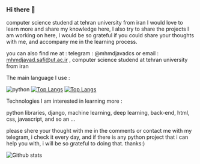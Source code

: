                        



### Hi there 👋


computer science studend at tehran university from iran
I would love to learn more and share my knowledge here,
I also try to share the projects I am working on here,
I would be so grateful if you could share your thoughts with me,
and accompany me in the learning process.


you can also find me at : 
telegram : @mhmdjavadcs 
or email : mhmdjavad.safi@ut.ac.ir
, computer science studend at tehran university from iran




The main language I use :

![python](https://camo.githubusercontent.com/1d077015ed5230ac689c79d86531ae5a3bea2c85733d459767c0c9d755ca6cbf/68747470733a2f2f696d672e736869656c64732e696f2f62616467652f2d507974686f6e2d2532333263336535303f7374796c653d666c61742d737175617265266c6f676f3d707974686f6e)
[![Top Langs](https://github-readme-stats.vercel.app/api/top-langs/?username=your-github-username&layout=compact&theme=vision-friendly-dark)](https://github.com/anuraghazra/github-readme-stats)
[![Top Langs](https://github-readme-stats.vercel.app/api/top-langs/?username=anuraghazra&layout=compact)](https://github.com/anuraghazra/github-readme-stats)

Technologies I am interested in learning more :

python libraries, django, machine learning, deep learning, back-end,
html, css, javascript, and so an ...


please shere your thought with me in the comments or contact me with my telegram, i check it every day,
and if there is any python project that i can help you with, i will be so grateful to doing that.
thanks:)




![Github stats](https://github-readme-stats.vercel.app/api?username=yourusername&theme=highcontrast&show_icons=true&count_private=true)

